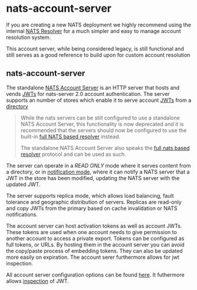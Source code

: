 # nats-account-server

If you are creating a new NATS deployment we highly recommend using the internal [NATS Resolver](https://docs.nats.io/nats-server/configuration/securing_nats/jwt/resolver#nats-based-resolver) for a much simpler and easy to manage account resolution system.

This account server, while being considered legacy, is still functional and still serves as a good reference to build upon for custom account resolution

## nats-account-server

The standalone [NATS Account Server](https://github.com/nats-io/nats-account-server) is an HTTP server that hosts and vends [JWTs](../../nats-server/configuration/securing_nats/jwt/) for nats-server 2.0 account authentication. The server supports an number of stores which enable it to serve account [JWTs](../../nats-server/configuration/securing_nats/jwt/) from a [directory](nas_conf.md#directory-configuration)

> While the nats servers can be still configured to use a standalone NATS Account Server, this functionality is now deprecated and it is recommended that the servers should now be configured to use the built-in [full NATS based resolver](../../nats-server/configuration/securing_nats/jwt/resolver.md#nats-based-resolver) instead.
>
> The standalone NATS Account Server also speaks the [full nats based resolver](../../nats-server/configuration/securing_nats/jwt/resolver.md#nats-based-resolver) protocol and can be used as such.

The server can operate in a _READ ONLY_ mode where it serves content from a directory, or in [notification mode](notifications.md), where it can notify a NATS server that a JWT in the store has been modified, updating the NATS server with the updated JWT.

The server supports replica mode, which allows load balancing, fault tolerance and geographic distribution of servers. Replicas are read-only and copy JWTs from the primary based on cache invalidation or NATS notifications.

The account server can host activation tokens as well as account JWTs. These tokens are used when one account needs to give permission to another account to access a private export. Tokens can be configured as full tokens, or URLs. By hosting them in the account server you can avoid the copy/paste process of embedding tokens. They can also be updated more easily on expiration. The account serer furthermore allows for jwt inspection.

All account server configuration options can be found [here](nas_conf.md#configuration-file). It futhermore allows [inspection](inspecting_jwts.md) of JWT.
